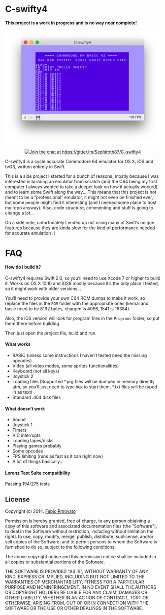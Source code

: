 C-swifty4
============================
**This project is a work in progress and is no way near complete!**

<p align="center">
	<img src="https://raw.githubusercontent.com/Sephiroth87/C-swifty4/master/Images/hello.png" alt="Hello world" />
</p>
<p align="center">
	<a href="https://gitter.im/Sephiroth87/C-swifty4?utm_source=badge&utm_medium=badge&utm_campaign=pr-badge&utm_content=badge"><img src="https://badges.gitter.im/Join%20Chat.svg" alt="Join the chat at https://gitter.im/Sephiroth87/C-swifty4" /></a>
</p>

C-swifty4 is a cycle accurate Commodore 64 emulator for OS X, iOS and tvOS, written entirely in Swift.

This is a side project I started for a bunch of reasons, mostly because I was interested in building an emulator from scratch (and the C64 being my first computer I always wanted to take a deeper look on how it actually worked), and to learn some Swift along the way... This means that this project is not meant to be a “professional” emulator, it might not even be finished ever, but some people might find it interesting (and I needed some place to host my repo anyway).
Also, code structure, commenting and stuff is going to change a lot...

On a side note, unfortunately I ended up not using many of Swift’s unique features because they are kinda slow for the kind of performance needed for accurate emulation :(

FAQ
============================

#### How do I build it?

C-swifty4 requires Swift 2.0, so you’ll need to use Xcode 7 or higher to build it.
Works on OS X 10.10 and iOS8 mostly because it’s the only place I tested, so it might work with older versions...

You’ll need to provide your own C64 ROM dumps to make it work, so replace the files in the `ROM` folder with the appropriate ones (kernal and basic need to be 8192 bytes, chargen is 4096, 1541 is 16384).

Also, the iOS version will look for program files in the `Programs` folder, so put them there before building.

Then just open the project file, build and run.

#### What works

* BASIC (unless some instructions I haven’t tested need the missing opcodes)
* Video (all video modes, some sprites functionalities)
* Keyboard (not all keys)
* Joystick 2
* Loading files (Supported *.prg files will be dumped in memory directly atm, so you’ll just need to type `RUN` to start them, *.txt files will be typed in as text)
* Standard .d64 disk files

#### What doesn’t work

* Sound
* Joystick 1
* Timers
* VIC interrupts
* Loading tapes/disks
* Playing games probably
* Some opcodes
* FPS limiting (runs as fast as it can right now)
* A lot of things basically...

#### Lorenz Test Suite compatibility

Passing 194/275 tests

License
-----------------------------
Copyright (c) 2014. [Fabio Ritrovato](https://twitter.com/Sephiroth87)

Permission is hereby granted, free of charge, to any person obtaining a copy of this software and associated documentation files (the "Software"), to deal in the Software without restriction, including without limitation the rights to use, copy, modify, merge, publish, distribute, sublicense, and/or sell copies of the Software, and to permit persons to whom the Software is furnished to do so, subject to the following conditions:

The above copyright notice and this permission notice shall be included in all copies or substantial portions of the Software.

THE SOFTWARE IS PROVIDED "AS IS", WITHOUT WARRANTY OF ANY KIND, EXPRESS OR IMPLIED, INCLUDING BUT NOT LIMITED TO THE WARRANTIES OF MERCHANTABILITY, FITNESS FOR A PARTICULAR PURPOSE AND NONINFRINGEMENT. IN NO EVENT SHALL THE AUTHORS OR COPYRIGHT HOLDERS BE LIABLE FOR ANY CLAIM, DAMAGES OR OTHER LIABILITY, WHETHER IN AN ACTION OF CONTRACT, TORT OR OTHERWISE, ARISING FROM, OUT OF OR IN CONNECTION WITH THE SOFTWARE OR THE USE OR OTHER DEALINGS IN THE SOFTWARE.
